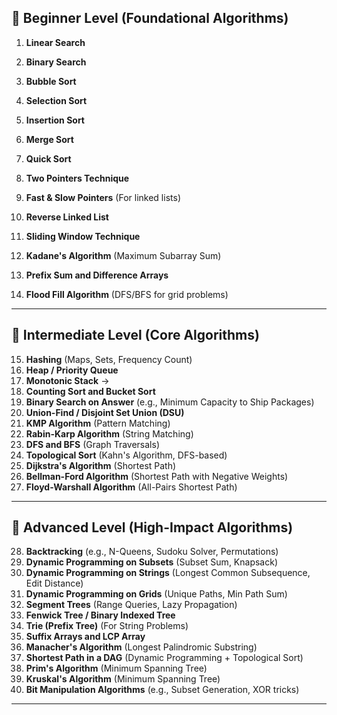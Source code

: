 ## 🎯 Beginner Level (Foundational Algorithms)

1. **Linear Search**
2. **Binary Search**
3. **Bubble Sort**
4. **Selection Sort**
5. **Insertion Sort**
6. **Merge Sort**
7. **Quick Sort**

8. **Two Pointers Technique**
9. **Fast & Slow Pointers** (For linked lists)
10. **Reverse Linked List**
11. **Sliding Window Technique**
12. **Kadane's Algorithm** (Maximum Subarray Sum)
13. **Prefix Sum and Difference Arrays**
14. **Flood Fill Algorithm** (DFS/BFS for grid problems)

---
## 🚀 Intermediate Level (Core Algorithms)

15. **Hashing** (Maps, Sets, Frequency Count)
16. **Heap / Priority Queue**
17. **Monotonic Stack** ->
18. **Counting Sort and Bucket Sort**
19. **Binary Search on Answer** (e.g., Minimum Capacity to Ship Packages)
20. **Union-Find / Disjoint Set Union (DSU)**
21. **KMP Algorithm** (Pattern Matching)
22. **Rabin-Karp Algorithm** (String Matching)
23. **DFS and BFS** (Graph Traversals)
24. **Topological Sort** (Kahn's Algorithm, DFS-based)
25. **Dijkstra's Algorithm** (Shortest Path)
26. **Bellman-Ford Algorithm** (Shortest Path with Negative Weights)
27. **Floyd-Warshall Algorithm** (All-Pairs Shortest Path)

---
## 🤯 Advanced Level (High-Impact Algorithms)

28. **Backtracking** (e.g., N-Queens, Sudoku Solver, Permutations)
29. **Dynamic Programming on Subsets** (Subset Sum, Knapsack)
30. **Dynamic Programming on Strings** (Longest Common Subsequence, Edit Distance)
31. **Dynamic Programming on Grids** (Unique Paths, Min Path Sum)
32. **Segment Trees** (Range Queries, Lazy Propagation)
33. **Fenwick Tree / Binary Indexed Tree**
34. **Trie (Prefix Tree)** (For String Problems)
35. **Suffix Arrays and LCP Array**
36. **Manacher's Algorithm** (Longest Palindromic Substring)
37. **Shortest Path in a DAG** (Dynamic Programming + Topological Sort)
38. **Prim's Algorithm** (Minimum Spanning Tree)
39. **Kruskal's Algorithm** (Minimum Spanning Tree)
40. **Bit Manipulation Algorithms** (e.g., Subset Generation, XOR tricks)

---

